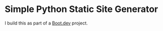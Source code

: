 # Simple Python Static Site Generator

I build this as part of a [Boot.dev](https://www.boot.dev) project.